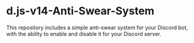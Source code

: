 # d.js-v14-Anti-Swear-System
This repository includes a simple anti-swear system for your Discord bot, with the ability to enable and disable it for your Discord server.
